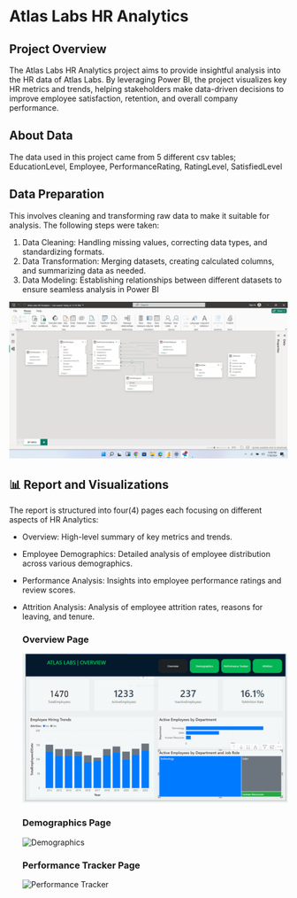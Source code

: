 # Atlas Labs HR Analytics

## Project Overview

The Atlas Labs HR Analytics project aims to provide insightful analysis into the HR data of Atlas Labs. By leveraging Power BI, the project visualizes key HR metrics and trends, helping stakeholders make data-driven decisions to improve employee satisfaction, retention, and overall company performance.

## About Data
The data used in this project came from 5 different csv tables; EducationLevel, Employee, PerformanceRating, RatingLevel, SatisfiedLevel

## Data Preparation
This involves cleaning and transforming raw data to make it suitable for analysis. The following steps were taken:
  1) Data Cleaning: Handling missing values, correcting data types, and standardizing formats.
  2) Data Transformation: Merging datasets, creating calculated columns, and summarizing data as needed.
  3) Data Modeling: Establishing relationships between different datasets to ensure seamless analysis in Power BI
  
  ![Data Model](https://github.com/kareemathamzat/Images/blob/main/data%20model.PNG)

  ## 📊 Report and Visualizations
  The report is structured into four(4) pages each focusing on different aspects of HR Analytics:
  - Overview: High-level summary of key metrics and trends.
  - Employee Demographics: Detailed analysis of employee distribution across various demographics.
  - Performance Analysis: Insights into employee performance ratings and review scores.
  - Attrition Analysis: Analysis of employee attrition rates, reasons for leaving, and tenure.

    ### Overview Page
    ![Overview](https://github.com/kareemathamzat/Images/blob/main/overview%20page.PNG)

    ### Demographics Page
    ![Demographics]()

    ### Performance Tracker Page
    ![Performance Tracker]()
    
    
